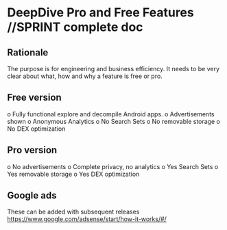 # DeepDive Pro and Free Features  //SPRINT complete doc

## Rationale
The purpose is for engineering and business efficiency. 
It needs to be very clear about what, how and why a feature is free or pro.

## Free version
  o Fully functional explore and decompile Android apps. 
  o Advertisements shown
  o Anonymous Analytics
  o No Search Sets
  o No removable storage
  o No DEX optimization

## Pro version
  o No advertisements
  o Complete privacy, no analytics
  o Yes Search Sets
  o Yes removable storage
  o Yes DEX optimization
  

## Google ads
These can be added with subsequent releases
https://www.google.com/adsense/start/how-it-works/#/

